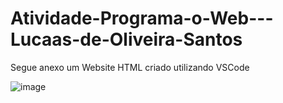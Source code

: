 # Atividade-Programa-o-Web---Lucaas-de-Oliveira-Santos

Segue anexo um Website HTML criado utilizando VSCode

![image](https://github.com/user-attachments/assets/1a92944e-0b14-49e5-9267-3f31d0ed276b)
